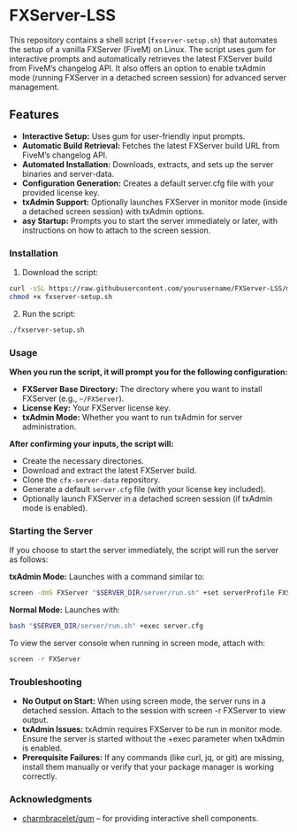 # FXServer-LSS
This repository contains a shell script (`fxserver-setup.sh`) that automates the setup of a vanilla FXServer (FiveM) on Linux. The script uses gum for interactive prompts and automatically retrieves the latest FXServer build from FiveM’s changelog API. It also offers an option to enable txAdmin mode (running FXServer in a detached screen session) for advanced server management.

## Features
- **Interactive Setup:** Uses gum for user-friendly input prompts.
- **Automatic Build Retrieval:** Fetches the latest FXServer build URL from FiveM’s changelog API.
- **Automated Installation:** Downloads, extracts, and sets up the server binaries and server-data.
- **Configuration Generation:** Creates a default server.cfg file with your provided license key.
- **txAdmin Support:** Optionally launches FXServer in monitor mode (inside a detached screen session) with txAdmin options.
- **asy Startup:** Prompts you to start the server immediately or later, with instructions on how to attach to the screen session.

### Installation
1. Download the script:
```bash
curl -sSL https://raw.githubusercontent.com/yourusername/FXServer-LSS/main/fxserver-setup.sh -o fxserver-setup.sh
chmod +x fxserver-setup.sh
```
2. Run the script:
```bash
./fxserver-setup.sh
```

### Usage
**When you run the script, it will prompt you for the following configuration:**
- **FXServer Base Directory:** The directory where you want to install FXServer (e.g., `~/FXServer`).
- **License Key:** Your FXServer license key.
- **txAdmin Mode:** Whether you want to run txAdmin for server administration.

**After confirming your inputs, the script will:**
- Create the necessary directories.
- Download and extract the latest FXServer build.
- Clone the `cfx-server-data` repository.
- Generate a default `server.cfg` file (with your license key included).
- Optionally launch FXServer in a detached screen session (if txAdmin mode is enabled).

### Starting the Server
If you choose to start the server immediately, the script will run the server as follows:

**txAdmin Mode:** Launches with a command similar to:
```bash
screen -dmS FXServer "$SERVER_DIR/server/run.sh" +set serverProfile FXServer +set txAdminPort 40121
```
**Normal Mode:** Launches with:
```bash
bash "$SERVER_DIR/server/run.sh" +exec server.cfg
```

To view the server console when running in screen mode, attach with:
```bash
screen -r FXServer
```

### Troubleshooting
- **No Output on Start:** When using screen mode, the server runs in a detached session. Attach to the session with screen -r FXServer to view output.
- **txAdmin Issues:** txAdmin requires FXServer to be run in monitor mode. Ensure the server is started without the +exec parameter when txAdmin is enabled.
- **Prerequisite Failures:** If any commands (like curl, jq, or git) are missing, install them manually or verify that your package manager is working correctly.

### Acknowledgments
- [charmbracelet/gum](https://github.com/charmbracelet/gum) – for providing interactive shell components.